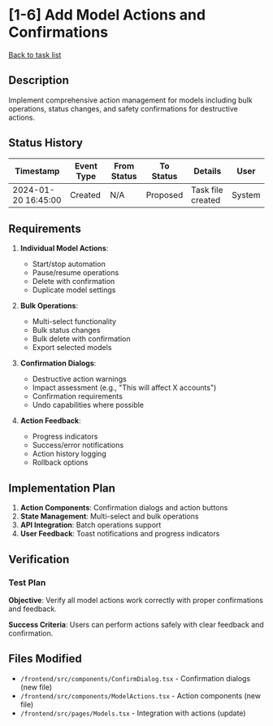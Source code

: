 # [1-6] Add Model Actions and Confirmations

[Back to task list](./tasks.md)

## Description

Implement comprehensive action management for models including bulk operations, status changes, and safety confirmations for destructive actions.

## Status History

| Timestamp | Event Type | From Status | To Status | Details | User |
|-----------|------------|-------------|-----------|---------|------|
| 2024-01-20 16:45:00 | Created | N/A | Proposed | Task file created | System |

## Requirements

1. **Individual Model Actions**:
   - Start/stop automation
   - Pause/resume operations
   - Delete with confirmation
   - Duplicate model settings

2. **Bulk Operations**:
   - Multi-select functionality
   - Bulk status changes
   - Bulk delete with confirmation
   - Export selected models

3. **Confirmation Dialogs**:
   - Destructive action warnings
   - Impact assessment (e.g., "This will affect X accounts")
   - Confirmation requirements
   - Undo capabilities where possible

4. **Action Feedback**:
   - Progress indicators
   - Success/error notifications
   - Action history logging
   - Rollback options

## Implementation Plan

1. **Action Components**: Confirmation dialogs and action buttons
2. **State Management**: Multi-select and bulk operations
3. **API Integration**: Batch operations support
4. **User Feedback**: Toast notifications and progress indicators

## Verification

### Test Plan

**Objective**: Verify all model actions work correctly with proper confirmations and feedback.

**Success Criteria**: Users can perform actions safely with clear feedback and confirmation.

## Files Modified

- `/frontend/src/components/ConfirmDialog.tsx` - Confirmation dialogs (new file)
- `/frontend/src/components/ModelActions.tsx` - Action components (new file)
- `/frontend/src/pages/Models.tsx` - Integration with actions (update) 